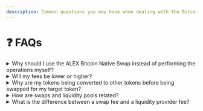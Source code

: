 ```yaml
---
description: Common questions you may have when dealing with the Bitcoin Native Swap.
---
```


# ❓ FAQs

<details>

<summary>Why should I use the ALEX Bitcoin Native Swap instead of performing the operations myself?</summary>

The Bitcoin Native Swap on ALEX simplifies the process of swapping tokens, since it performs the swap in one simple operation instead of requiring you to interact with multiple wallets, networks, or contracts. ALEX’s optimization algorithms reduce unnecessary fees and improve the overall value of your swap.

</details>

<details>

<summary>Will my fees be lower or higher?</summary>

Fees depend on many variables, such as transaction size and pool liquidity. The Bitcoin Native Swap finds the most cost-effective route for your transaction, by searching for the pools with the most liquidity (and lower fees) or performing intermediate swaps with other tokens. However, there are edge cases where fees may be slightly higher than in a manual operation—for example, if network fees drop within the extra minutes it would have taken the user to perform the operation manually. Either way, the fees will always be displayed in the transaction Details panel.

</details>

<details>

<summary>Why are my tokens being converted to other tokens before being swapped for my target token?</summary>

The ALEX Bitcoin Native Swap may use intermediate tokens to complete the exchange because it is designed to find the most optimal route for the swap. Sometimes fees are lower between some token pairs over others or your rate can be improved by splitting the swap into smaller steps. The route, as well as the fee, will always be displayed before your transaction is confirmed.

</details>

<details>

<summary>How are swaps and liquidity pools related?</summary>

When you perform a swap on ALEX, you are interacting with liquidity pools. Each pool contains two tokens, which makes it possible to exchange one for the other. Besides, the exchange rate of the swap is determined by the price of the tokens in the pool via an Automated Market Maker (AMM). 

</details>

<details>

<summary>What is the difference between a swap fee and a liquidity provider fee?</summary>

The liquidity provider fee is the amount paid by the user to the liquidity providers of the pool that is being used for the swap. The swap fee, in this case, refers to the fee that is being distributed to the ALEX Lab Platform for facillitating the exchange.

</details>